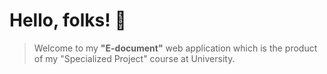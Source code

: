 # Hello, folks! 👋

> Welcome to my **"E-document"** web application which is the product of my "Specialized Project" course at University.
